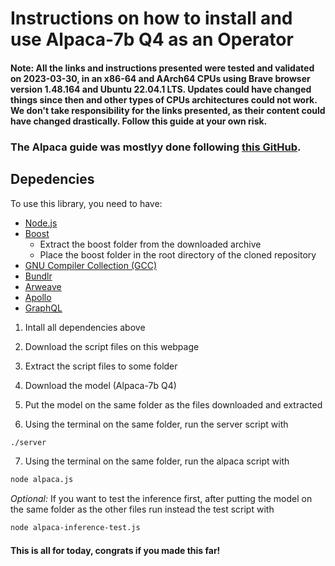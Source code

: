 # Instructions on how to install and use Alpaca-7b Q4 as an Operator

#### **Note:** All the links and instructions presented were tested and validated on 2023-03-30, in an x86-64 and AArch64 CPUs using Brave browser version 1.48.164 and Ubuntu 22.04.1 LTS. Updates could have changed things since then and other types of CPUs architectures could not work. We don't take responsibility for the links presented, as their content could have changed drastically. **Follow this guide at your own risk.**

### The Alpaca guide was mostlyy done following [this GitHub](https://github.com/Nuked88/alpaca.http).

## Depedencies
To use this library, you need to have:

* [Node.js](https://nodejs.org/en/download)
* [Boost](https://www.boost.org/users/history/version_1_81_0.html)
    * Extract the boost folder from the downloaded archive
    * Place the boost folder in the root directory of the cloned repository
* [GNU Compiler Collection (GCC)](https://linuxize.com/post/how-to-install-gcc-compiler-on-ubuntu-18-04/)
* [Bundlr](https://www.npmjs.com/package/@bundlr-network/client)
* [Arweave](https://www.npmjs.com/package/arweave)
* [Apollo](https://www.apollographql.com/tutorials/fullstack-quickstart/07-setting-up-apollo-client)
* [GraphQL](https://graphql.org/graphql-js/)


1. Intall all dependencies above

1. Download the script files on this webpage

1. Extract the script files to some folder

1. Download the model (Alpaca-7b Q4)

1. Put the model on the same folder as the files downloaded and extracted

1. Using the terminal on the same folder, run the server script with

```bash
./server
```
7. Using the terminal on the same folder, run the alpaca script with 
   
```bash
node alpaca.js
```

*Optional:* If you want to test the inference first, after putting the model on the same folder as the other files run instead the test script with

```bash
node alpaca-inference-test.js
```

#### This is all for today, congrats if you made this far!
